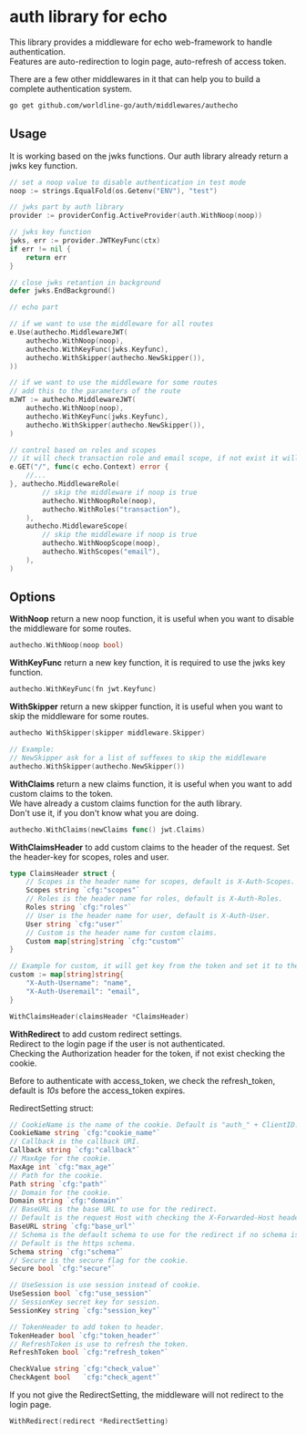 # auth library for echo

This library provides a middleware for echo web-framework to handle authentication.  
Features are auto-redirection to login page, auto-refresh of access token.

There are a few other middlewares in it that can help you to build a complete authentication system.

```sh
go get github.com/worldline-go/auth/middlewares/authecho
```

## Usage

It is working based on the jwks functions. Our auth library already return a jwks key function.

```go
// set a noop value to disable authentication in test mode
noop := strings.EqualFold(os.Getenv("ENV"), "test")

// jwks part by auth library
provider := providerConfig.ActiveProvider(auth.WithNoop(noop))

// jwks key function
jwks, err := provider.JWTKeyFunc(ctx)
if err != nil {
    return err
}

// close jwks retantion in background
defer jwks.EndBackground()

// echo part

// if we want to use the middleware for all routes
e.Use(authecho.MiddlewareJWT(
    authecho.WithNoop(noop),
    authecho.WithKeyFunc(jwks.Keyfunc),
    authecho.WithSkipper(authecho.NewSkipper()),
))

// if we want to use the middleware for some routes
// add this to the parameters of the route
mJWT := authecho.MiddlewareJWT(
    authecho.WithNoop(noop),
    authecho.WithKeyFunc(jwks.Keyfunc),
    authecho.WithSkipper(authecho.NewSkipper()),
)

// control based on roles and scopes
// it will check transaction role and email scope, if not exist it will return 403
e.GET("/", func(c echo.Context) error {
    //...
}, authecho.MiddlewareRole(
        // skip the middleware if noop is true
        authecho.WithNoopRole(noop),
        authecho.WithRoles("transaction"),
    ),
    authecho.MiddlewareScope(
        // skip the middleware if noop is true
        authecho.WithNoopScope(noop),
        authecho.WithScopes("email"),
    ),
)
```

## Options

__WithNoop__ return a new noop function, it is useful when you want to disable the middleware for some routes.

```go
authecho.WithNoop(noop bool)
```

__WithKeyFunc__ return a new key function, it is required to use the jwks key function.

```go
authecho.WithKeyFunc(fn jwt.Keyfunc)
```

__WithSkipper__ return a new skipper function, it is useful when you want to skip the middleware for some routes.

```go
authecho WithSkipper(skipper middleware.Skipper)

// Example:
// NewSkipper ask for a list of suffexes to skip the middleware
authecho.WithSkipper(authecho.NewSkipper())
```

__WithClaims__ return a new claims function, it is useful when you want to add custom claims to the token.  
We have already a custom claims function for the auth library.  
Don't use it, if you don't know what you are doing.

```go
authecho.WithClaims(newClaims func() jwt.Claims)
```

__WithClaimsHeader__ to add custom claims to the header of the request. Set the header-key for scopes, roles and user.

```go
type ClaimsHeader struct {
	// Scopes is the header name for scopes, default is X-Auth-Scopes.
	Scopes string `cfg:"scopes"`
	// Roles is the header name for roles, default is X-Auth-Roles.
	Roles string `cfg:"roles"`
	// User is the header name for user, default is X-Auth-User.
	User string `cfg:"user"`
	// Custom is the header name for custom claims.
	Custom map[string]string `cfg:"custom"`
}

// Example for custom, it will get key from the token and set it to the header.
custom := map[string]string{
    "X-Auth-Username": "name",
    "X-Auth-Useremail": "email",
}
```

```go
WithClaimsHeader(claimsHeader *ClaimsHeader)
```

__WithRedirect__ to add custom redirect settings.  
Redirect to the login page if the user is not authenticated.  
Checking the Authorization header for the token, if not exist checking the cookie.

Before to authenticate with access_token, we check the refresh_token, default is _10s_ before the access_token expires.

RedirectSetting struct:

```go
// CookieName is the name of the cookie. Default is "auth_" + ClientID.
CookieName string `cfg:"cookie_name"`
// Callback is the callback URI.
Callback string `cfg:"callback"`
// MaxAge for the cookie.
MaxAge int `cfg:"max_age"`
// Path for the cookie.
Path string `cfg:"path"`
// Domain for the cookie.
Domain string `cfg:"domain"`
// BaseURL is the base URL to use for the redirect.
// Default is the request Host with checking the X-Forwarded-Host header.
BaseURL string `cfg:"base_url"`
// Schema is the default schema to use for the redirect if no schema is provided.
// Default is the https schema.
Schema string `cfg:"schema"`
// Secure is the secure flag for the cookie.
Secure bool `cfg:"secure"`

// UseSession is use session instead of cookie.
UseSession bool `cfg:"use_session"`
// SessionKey secret key for session.
SessionKey string `cfg:"session_key"`

// TokenHeader to add token to header.
TokenHeader bool `cfg:"token_header"`
// RefreshToken is use to refresh the token.
RefreshToken bool `cfg:"refresh_token"`

CheckValue string `cfg:"check_value"`
CheckAgent bool   `cfg:"check_agent"`
```

If you not give the RedirectSetting, the middleware will not redirect to the login page.

```go
WithRedirect(redirect *RedirectSetting)
```

